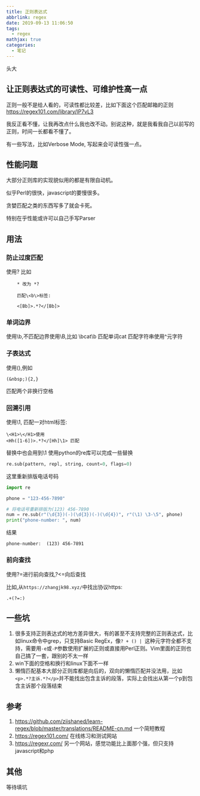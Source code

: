 ```yaml
---
title: 正则表达式
abbrlink: regex
date: 2019-09-13 11:06:50
tags:
  - regex
mathjax: true
categories:
  - 笔记
---
```

头大
<!-- more -->

## 让正则表达式的可读性、可维护性高一点

正则一般不是给人看的，可读性都比较差，比如下面这个匹配邮箱的正则
<https://regex101.com/library/lP7vL3>
<!-- 
```
(?:(?:\r\n)?[\t])*(?:(?:(?:[^()<>@,;:\\".\[\]\000-\031]+(?:(?:(?:\r\n)?[\t])+|\Z|(?=[\["()<>@,;:\\".\[\]]))|"(?:[^\"\r\\]|\\.|(?:(?:\r\n)?[\t]))*"(?:(?:\r\n)?[\t])*)(?:\.(?:(?:\r\n)?[\t])*(?:[^()<>@,;:\\".\[\]\000-\031]+(?:(?:(?:\r\n)?[\t])+|\Z|(?=[\["()<>@,;:\\".\[\]]))|"(?:[^\"\r\\]|\\.|(?:(?:\r\n)?[\t]))*"(?:(?:\r\n)?[\t])*))*@(?:(?:\r\n)?[\t])*(?:[^()<>@,;:\\".\[\]\000-\031]+(?:(?:(?:\r\n)?[\t])+|\Z|(?=[\["()<>@,;:\\".\[\]]))|\[([^\[\]\r\\]|\\.)*\](?:(?:\r\n)?[\t])*)(?:\.(?:(?:\r\n)?[\t])*(?:[^()<>@,;:\\".\[\]\000-\031]+(?:(?:(?:\r\n)?[\t])+|\Z|(?=[\["()<>@,;:\\".\[\]]))|\[([^\[\]\r\\]|\\.)*\](?:(?:\r\n)?[\t])*))*|(?:[^()<>@,;:\\".\[\]\000-\031]+(?:(?:(?:\r\n)?[\t])+|\Z|(?=[\["()<>@,;:\\".\[\]]))|"(?:[^\"\r\\]|\\.|(?:(?:\r\n)?[\t]))*"(?:(?:\r\n)?[\t])*)*\<(?:(?:\r\n)?[\t])*(?:@(?:[^()<>@,;:\\".\[\]\000-\031]+(?:(?:(?:\r\n)?[\t])+|\Z|(?=[\["()<>@,;:\\".\[\]]))|\[([^\[\]\r\\]|\\.)*\](?:(?:\r\n)?[\t])*)(?:\.(?:(?:\r\n)?[\t])*(?:[^()<>@,;:\\".\[\]\000-\031]+(?:(?:(?:\r\n)?[\t])+|\Z|(?=[\["()<>@,;:\\".\[\]]))|\[([^\[\]\r\\]|\\.)*\](?:(?:\r\n)?[\t])*))*(?:,@(?:(?:\r\n)?[\t])*(?:[^()<>@,;:\\".\[\]\000-\031]+(?:(?:(?:\r\n)?[\t])+|\Z|(?=[\["()<>@,;:\\".\[\]]))|\[([^\[\]\r\\]|\\.)*\](?:(?:\r\n)?[\t])*)(?:\.(?:(?:\r\n)?[\t])*(?:[^()<>@,;:\\".\[\]\000-\031]+(?:(?:(?:\r\n)?[\t])+|\Z|(?=[\["()<>@,;:\\".\[\]]))|\[([^\[\]\r\\]|\\.)*\](?:(?:\r\n)?[\t])*))*)*:(?:(?:\r\n)?[\t])*)?(?:[^()<>@,;:\\".\[\]\000-\031]+(?:(?:(?:\r\n)?[\t])+|\Z|(?=[\["()<>@,;:\\".\[\]]))|"(?:[^\"\r\\]|\\.|(?:(?:\r\n)?[\t]))*"(?:(?:\r\n)?[\t])*)(?:\.(?:(?:\r\n)?[\t])*(?:[^()<>@,;:\\".\[\]\000-\031]+(?:(?:(?:\r\n)?[\t])+|\Z|(?=[\["()<>@,;:\\".\[\]]))|"(?:[^\"\r\\]|\\.|(?:(?:\r\n)?[\t]))*"(?:(?:\r\n)?[\t])*))*@(?:(?:\r\n)?[\t])*(?:[^()<>@,;:\\".\[\]\000-\031]+(?:(?:(?:\r\n)?[\t])+|\Z|(?=[\["()<>@,;:\\".\[\]]))|\[([^\[\]\r\\]|\\.)*\](?:(?:\r\n)?[\t])*)(?:\.(?:(?:\r\n)?[\t])*(?:[^()<>@,;:\\".\[\]\000-\031]+(?:(?:(?:\r\n)?[\t])+|\Z|(?=[\["()<>@,;:\\".\[\]]))|\[([^\[\]\r\\]|\\.)*\](?:(?:\r\n)?[\t])*))*\>(?:(?:\r\n)?[\t])*)|(?:[^()<>@,;:\\".\[\]\000-\031]+(?:(?:(?:\r\n)?[\t])+|\Z|(?=[\["()<>@,;:\\".\[\]]))|"(?:[^\"\r\\]|\\.|(?:(?:\r\n)?[\t]))*"(?:(?:\r\n)?[\t])*)*:(?:(?:\r\n)?[\t])*(?:(?:(?:[^()<>@,;:\\".\[\]\000-\031]+(?:(?:(?:\r\n)?[\t])+|\Z|(?=[\["()<>@,;:\\".\[\]]))|"(?:[^\"\r\\]|\\.|(?:(?:\r\n)?[\t]))*"(?:(?:\r\n)?[\t])*)(?:\.(?:(?:\r\n)?[\t])*(?:[^()<>@,;:\\".\[\]\000-\031]+(?:(?:(?:\r\n)?[\t])+|\Z|(?=[\["()<>@,;:\\".\[\]]))|"(?:[^\"\r\\]|\\.|(?:(?:\r\n)?[\t]))*"(?:(?:\r\n)?[\t])*))*@(?:(?:\r\n)?[\t])*(?:[^()<>@,;:\\".\[\]\000-\031]+(?:(?:(?:\r\n)?[\t])+|\Z|(?=[\["()<>@,;:\\".\[\]]))|\[([^\[\]\r\\]|\\.)*\](?:(?:\r\n)?[\t])*)(?:\.(?:(?:\r\n)?[\t])*(?:[^()<>@,;:\\".\[\]\000-\031]+(?:(?:(?:\r\n)?[\t])+|\Z|(?=[\["()<>@,;:\\".\[\]]))|\[([^\[\]\r\\]|\\.)*\](?:(?:\r\n)?[\t])*))*|(?:[^()<>@,;:\\".\[\]\000-\031]+(?:(?:(?:\r\n)?[\t])+|\Z|(?=[\["()<>@,;:\\".\[\]]))|"(?:[^\"\r\\]|\\.|(?:(?:\r\n)?[\t]))*"(?:(?:\r\n)?[\t])*)*\<(?:(?:\r\n)?[\t])*(?:@(?:[^()<>@,;:\\".\[\]\000-\031]+(?:(?:(?:\r\n)?[\t])+|\Z|(?=[\["()<>@,;:\\".\[\]]))|\[([^\[\]\r\\]|\\.)*\](?:(?:\r\n)?[\t])*)(?:\.(?:(?:\r\n)?[\t])*(?:[^()<>@,;:\\".\[\]\000-\031]+(?:(?:(?:\r\n)?[\t])+|\Z|(?=[\["()<>@,;:\\".\[\]]))|\[([^\[\]\r\\]|\\.)*\](?:(?:\r\n)?[\t])*))*(?:,@(?:(?:\r\n)?[\t])*(?:[^()<>@,;:\\".\[\]\000-\031]+(?:(?:(?:\r\n)?[\t])+|\Z|(?=[\["()<>@,;:\\".\[\]]))|\[([^\[\]\r\\]|\\.)*\](?:(?:\r\n)?[\t])*)(?:\.(?:(?:\r\n)?[\t])*(?:[^()<>@,;:\\".\[\]\000-\031]+(?:(?:(?:\r\n)?[\t])+|\Z|(?=[\["()<>@,;:\\".\[\]]))|\[([^\[\]\r\\]|\\.)*\](?:(?:\r\n)?[\t])*))*)*:(?:(?:\r\n)?[\t])*)?(?:[^()<>@,;:\\".\[\]\000-\031]+(?:(?:(?:\r\n)?[\t])+|\Z|(?=[\["()<>@,;:\\".\[\]]))|"(?:[^\"\r\\]|\\.|(?:(?:\r\n)?[\t]))*"(?:(?:\r\n)?[\t])*)(?:\.(?:(?:\r\n)?[\t])*(?:[^()<>@,;:\\".\[\]\000-\031]+(?:(?:(?:\r\n)?[\t])+|\Z|(?=[\["()<>@,;:\\".\[\]]))|"(?:[^\"\r\\]|\\.|(?:(?:\r\n)?[\t]))*"(?:(?:\r\n)?[\t])*))*@(?:(?:\r\n)?[\t])*(?:[^()<>@,;:\\".\[\]\000-\031]+(?:(?:(?:\r\n)?[\t])+|\Z|(?=[\["()<>@,;:\\".\[\]]))|\[([^\[\]\r\\]|\\.)*\](?:(?:\r\n)?[\t])*)(?:\.(?:(?:\r\n)?[\t])*(?:[^()<>@,;:\\".\[\]\000-\031]+(?:(?:(?:\r\n)?[\t])+|\Z|(?=[\["()<>@,;:\\".\[\]]))|\[([^\[\]\r\\]|\\.)*\](?:(?:\r\n)?[\t])*))*\>(?:(?:\r\n)?[\t])*)(?:,\s*(?:(?:[^()<>@,;:\\".\[\]\000-\031]+(?:(?:(?:\r\n)?[\t])+|\Z|(?=[\["()<>@,;:\\".\[\]]))|"(?:[^\"\r\\]|\\.|(?:(?:\r\n)?[\t]))*"(?:(?:\r\n)?[\t])*)(?:\.(?:(?:\r\n)?[\t])*(?:[^()<>@,;:\\".\[\]\000-\031]+(?:(?:(?:\r\n)?[\t])+|\Z|(?=[\["()<>@,;:\\".\[\]]))|"(?:[^\"\r\\]|\\.|(?:(?:\r\n)?[\t]))*"(?:(?:\r\n)?[\t])*))*@(?:(?:\r\n)?[\t])*(?:[^()<>@,;:\\".\[\]\000-\031]+(?:(?:(?:\r\n)?[\t])+|\Z|(?=[\["()<>@,;:\\".\[\]]))|\[([^\[\]\r\\]|\\.)*\](?:(?:\r\n)?[\t])*)(?:\.(?:(?:\r\n)?[\t])*(?:[^()<>@,;:\\".\[\]\000-\031]+(?:(?:(?:\r\n)?[\t])+|\Z|(?=[\["()<>@,;:\\".\[\]]))|\[([^\[\]\r\\]|\\.)*\](?:(?:\r\n)?[\t])*))*|(?:[^()<>@,;:\\".\[\]\000-\031]+(?:(?:(?:\r\n)?[\t])+|\Z|(?=[\["()<>@,;:\\".\[\]]))|"(?:[^\"\r\\]|\\.|(?:(?:\r\n)?[\t]))*"(?:(?:\r\n)?[\t])*)*\<(?:(?:\r\n)?[\t])*(?:@(?:[^()<>@,;:\\".\[\]\000-\031]+(?:(?:(?:\r\n)?[\t])+|\Z|(?=[\["()<>@,;:\\".\[\]]))|\[([^\[\]\r\\]|\\.)*\](?:(?:\r\n)?[\t])*)(?:\.(?:(?:\r\n)?[\t])*(?:[^()<>@,;:\\".\[\]\000-\031]+(?:(?:(?:\r\n)?[\t])+|\Z|(?=[\["()<>@,;:\\".\[\]]))|\[([^\[\]\r\\]|\\.)*\](?:(?:\r\n)?[\t])*))*(?:,@(?:(?:\r\n)?[\t])*(?:[^()<>@,;:\\".\[\]\000-\031]+(?:(?:(?:\r\n)?[\t])+|\Z|(?=[\["()<>@,;:\\".\[\]]))|\[([^\[\]\r\\]|\\.)*\](?:(?:\r\n)?[\t])*)(?:\.(?:(?:\r\n)?[\t])*(?:[^()<>@,;:\\".\[\]\000-\031]+(?:(?:(?:\r\n)?[\t])+|\Z|(?=[\["()<>@,;:\\".\[\]]))|\[([^\[\]\r\\]|\\.)*\](?:(?:\r\n)?[\t])*))*)*:(?:(?:\r\n)?[\t])*)?(?:[^()<>@,;:\\".\[\]\000-\031]+(?:(?:(?:\r\n)?[\t])+|\Z|(?=[\["()<>@,;:\\".\[\]]))|"(?:[^\"\r\\]|\\.|(?:(?:\r\n)?[\t]))*"(?:(?:\r\n)?[\t])*)(?:\.(?:(?:\r\n)?[\t])*(?:[^()<>@,;:\\".\[\]\000-\031]+(?:(?:(?:\r\n)?[\t])+|\Z|(?=[\["()<>@,;:\\".\[\]]))|"(?:[^\"\r\\]|\\.|(?:(?:\r\n)?[\t]))*"(?:(?:\r\n)?[\t])*))*@(?:(?:\r\n)?[\t])*(?:[^()<>@,;:\\".\[\]\000-\031]+(?:(?:(?:\r\n)?[\t])+|\Z|(?=[\["()<>@,;:\\".\[\]]))|\[([^\[\]\r\\]|\\.)*\](?:(?:\r\n)?[\t])*)(?:\.(?:(?:\r\n)?[\t])*(?:[^()<>@,;:\\".\[\]\000-\031]+(?:(?:(?:\r\n)?[\t])+|\Z|(?=[\["()<>@,;:\\".\[\]]))|\[([^\[\]\r\\]|\\.)*\](?:(?:\r\n)?[\t])*))*\>(?:(?:\r\n)?[\t])*))*)?;\s*)
```
 -->
我反正看不懂，让我再改点什么我也改不动。别说这种，就是我看我自己以前写的正则，时间一长都看不懂了。

有一些写法，比如Verbose Mode, 写起来会可读性强一点。

## 性能问题

大部分正则库的实现貌似用的都是有限自动机。

似乎Perl的很快，javascript的要慢很多。

贪婪匹配之类的东西写多了就会卡死。

特别在乎性能或许可以自己手写Parser

## 用法

### 防止过度匹配

使用? 比如

```
    * 改为 *?

    匹配\<b\>标签:

    <[Bb]>.*?</[Bb]>
```

### 单词边界

使用\b,不匹配边界使用\B,比如 \bcat\b 匹配单词cat
匹配字符串使用^元字符

### 子表达式

使用(),例如

```regex
(&nbsp;){2,}
```

匹配两个非换行空格

### 回溯引用

使用\1, 匹配一对html标签:

    \<H1>\</H1>使用
    <Hh([1-6])>.*?</[Hh]\1> 匹配

替换中也会用到\1
使用python的re库可以完成一些替换

```python
re.sub(pattern, repl, string, count=0, flags=0)
```

这里重新排版电话号码

```python
import re

phone = "123-456-7890"

# 将电话号重新排版为(123) 456-7890
num = re.sub(r"(\d{3})(-)(\d{3})(-)(\d{4})", r"(\1) \3-\5", phone)
print("phone-number: ", num)
```

结果

```
phone-number:  (123) 456-7891
```

### 前向查找

使用?=进行前向查找,?<=向后查找

比如,从`https://zhangjk98.xyz/`中找出协议https:

```
.+(?=:)
```

## 一些坑

1. 很多支持正则表达式的地方差异很大，有的甚至不支持完整的正则表达式，比如linux命令中grep，只支持Basic RegEx，像`? + () | `这种元字符全都不支持，需要用` -e `或` -P `参数使用扩展的正则或直接用Perl正则。Vim里面的正则也自己搞了一套，跟别的不太一样
2. win下面的空格和换行和linux下面不一样
3. 懒惰匹配基本大部分正则库都是向后的，双向的懒惰匹配并没法用，比如`<p>.*?主诉.*?</p>`并不能找出包含主诉的段落，实际上会找出从第一个p到包含主诉那个段落结束

## 参考

1. <https://github.com/ziishaned/learn-regex/blob/master/translations/README-cn.md> 一个简短教程
2. <https://regex101.com/> 在线练习和测试网站
3. <https://regexr.com/> 另一个网站，感觉功能比上面那个强，但只支持javascript和php

## 其他

等待填坑
